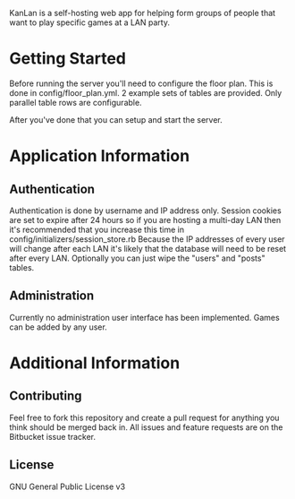 KanLan is a self-hosting web app for helping form groups of people that want to
play specific games at a LAN party.

Getting Started
===============

Before running the server you'll need to configure the floor plan.
This is done in config/floor_plan.yml.
2 example sets of tables are provided.
Only parallel table rows are configurable.

After you've done that you can setup and start the server.

Application Information
=======================

Authentication
--------------
Authentication is done by username and IP address only.
Session cookies are set to expire after 24 hours so if you are hosting a
multi-day LAN then it's recommended that you increase this time in
config/initializers/session_store.rb
Because the IP addresses of every user will change after each LAN it's likely
that the database will need to be reset after every LAN.
Optionally you can just wipe the "users" and "posts" tables.

Administration
--------------
Currently no administration user interface has been implemented.
Games can be added by any user.

Additional Information
======================

Contributing
------------
Feel free to fork this repository and create a pull request for anything you
think should be merged back in.
All issues and feature requests are on the Bitbucket issue tracker.

License
-------
GNU General Public License v3
